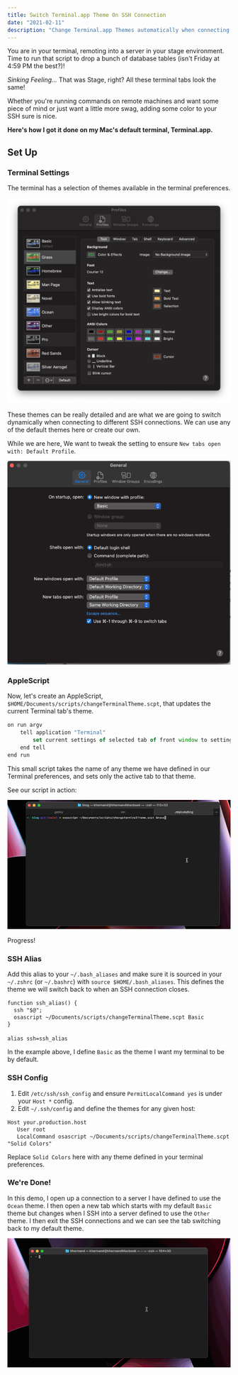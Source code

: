 ```yaml
---
title: Switch Terminal.app Theme On SSH Connection
date: "2021-02-11"
description: "Change Terminal.app Themes automatically when connecting to different SSH hosts."
---
```


You are in your terminal, remoting into a server in your stage
environment. Time to run that script to drop a bunch of database tables
(isn't Friday at 4:59 PM the best?)!

*Sinking Feeling...* That was Stage, right? All these terminal tabs look
the same!

Whether you're running commands on remote machines and want some piece
of mind or just want a little more swag, adding some color to your SSH
sure is nice.

**Here's how I got it done on my Mac's default terminal, Terminal.app.**

## Set Up

### Terminal Settings

The terminal has a selection of themes available in the terminal
preferences.

![Terminal Preferences](./terminal-preferences.png)

These themes can be really detailed and are what we are going to switch
dynamically when connecting to different SSH connections. We can use any
of the default themes here or create our own.

While we are here, We want to tweak the setting to ensure
`New tabs open with: Default Profile`.

![Terminal Preferences](./settings.png)

### AppleScript 

Now, let's create an AppleScript, 
`$HOME/Documents/scripts/changeTerminalTheme.scpt`, 
that updates the current Terminal tab's theme. 

```javascript
on run argv
    tell application "Terminal"
        set current settings of selected tab of front window to settings set (item 1 of argv)
    end tell
end run
```

This small script takes the name of any theme we have defined in our 
Terminal preferences, and sets only the active tab to that theme.

See our script in action:

![AppleScript Demo](./apple-script-demo.gif)

Progress!

### SSH Alias

Add this alias to your `~/.bash_aliases` and make sure it is sourced
in your `~/.zshrc` (or `~/.bashrc`) with `source $HOME/.bash_aliases`.
This defines the theme we will switch back to when an SSH connection
closes.

```shell
function ssh_alias() {
  ssh "$@";
  osascript ~/Documents/scripts/changeTerminalTheme.scpt Basic
}

alias ssh=ssh_alias
```

In the example above, I define `Basic` as the theme I want my terminal
to be by default.

### SSH Config

1. Edit `/etc/ssh/ssh_config` and ensure `PermitLocalCommand yes` is under your `Host *` config.
2. Edit `~/.ssh/config` and define the themes for any given host:
```shell
Host your.production.host
   User root
   LocalCommand osascript ~/Documents/scripts/changeTerminalTheme.scpt "Solid Colors"
```
Replace `Solid Colors` here with any theme defined in your terminal 
preferences.

### We're Done!

In this demo, I open up a connection to a server I have defined to use
the `Ocean` theme. I then open a new tab which starts with my default
`Basic` theme but changes when I SSH into a server defined to use the
`Other` theme. I then exit the SSH connections and we can see the tab
switching back to my default theme.

![AppleScript Demo](./final-demo.gif)


